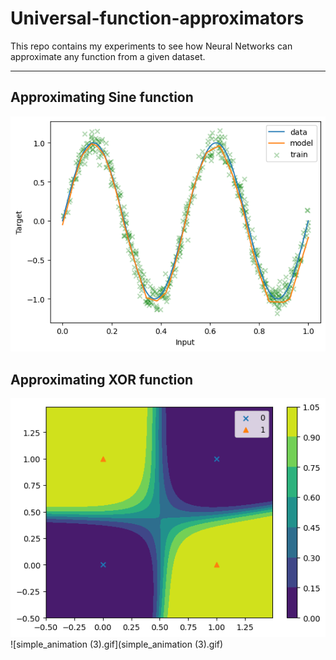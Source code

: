 # Universal-function-approximators
This repo contains my experiments to see how Neural Networks can approximate any function from a given dataset.

---
## Approximating Sine function 
![sine.png](sine.png)

## Approximating XOR function
![xor2.png](xor2.png)
![simple_animation (3).gif](simple_animation (3).gif)
